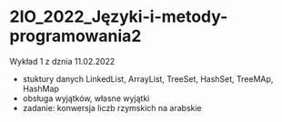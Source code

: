 # 2IO_2022_Języki-i-metody-programowania2

Wykład 1 z dznia 11.02.2022
 - stuktury danych LinkedList, ArrayList, TreeSet, HashSet, TreeMAp, HashMap
 - obsługa wyjątków, własne wyjątki
 - zadanie: konwersja liczb rzymskich na arabskie
